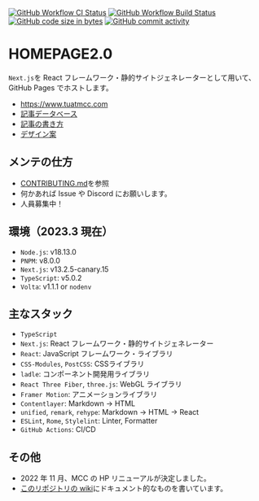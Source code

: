 [![GitHub Workflow CI Status](https://img.shields.io/github/actions/workflow/status/tuatmcc/homepage2.0/ci.yml?branch=develop&label=ci&style=flat-square)](https://github.com/tuatmcc/homepage2.0/actions/workflows/ci.yml)
[![GitHub Workflow Build Status](https://img.shields.io/github/actions/workflow/status/tuatmcc/homepage2.0/nextjs.yml?branch=main&style=flat-square)](https://github.com/tuatmcc/homepage2.0/actions/workflows/nextjs.yml)
[![GitHub code size in bytes](https://img.shields.io/github/languages/code-size/tuatmcc/homepage2.0?style=flat-square)](https://github.com/tuatmcc/homepage2.0)
[![GitHub commit activity](https://img.shields.io/github/commit-activity/m/tuatmcc/homepage2.0?style=flat-square)](https://github.com/tuatmcc/homepage2.0/commits)

# HOMEPAGE2.0

`Next.js`を React フレームワーク・静的サイトジェネレーターとして用いて、GitHub Pages でホストします。

- <https://www.tuatmcc.com>
- [記事データベース](https://github.com/tuatmcc/hp-md-content)
- [記事の書き方](https://www.tuatmcc.com/blog/how-to-add-article)
- [デザイン案](https://www.figma.com/file/XTfW4NDafbsoMBCu5lNGkr/MCC-HOME-PAGE?node-id=0%3A1&t=F2uR5Q5TRy6jUzh3-1)

## メンテの仕方

- [CONTRIBUTING.md](https://github.com/tuatmcc/homepage2.0/CONTRIBUTING.md)を参照
- 何かあれば Issue や Discord にお願いします。
- 人員募集中！

## 環境（2023.3 現在）

- `Node.js`: v18.13.0
- `PNPM`: v8.0.0
- `Next.js`: v13.2.5-canary.15
- `TypeScript`: v5.0.2
- `Volta`: v1.1.1 or `nodenv`

## 主なスタック

- `TypeScript`
- `Next.js`: React フレームワーク・静的サイトジェネレーター
- `React`: JavaScript フレームワーク・ライブラリ
- `CSS-Modules`, `PostCSS`: CSSライブラリ
- `ladle`: コンポーネント開発用ライブラリ 
- `React Three Fiber`, `three.js`: WebGL ライブラリ
- `Framer Motion`: アニメーションライブラリ
- `Contentlayer`: Markdown -> HTML
- `unified`, `remark`, `rehype`: Markdown -> HTML -> React
- `ESLint`, `Rome`, `Stylelint`: Linter, Formatter
- `GitHub Actions`: CI/CD

## その他

- 2022 年 11 月、MCC の HP リニューアルが決定しました。
- [このリポジトリの wiki](https://github.com/tuatmcc/homepage2.0/wiki)にドキュメント的なものを書いています。

